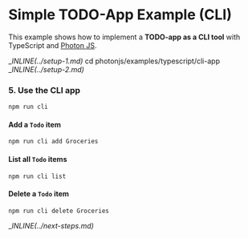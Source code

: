 # Simple TODO-App Example (CLI)

This example shows how to implement a **TODO-app as a CLI tool** with TypeScript and [Photon JS](https://photonjs.prisma.io/).

__INLINE(../_setup-1.md)__
cd photonjs/examples/typescript/cli-app
__INLINE(../_setup-2.md)__

### 5. Use the CLI app

```
npm run cli
```

#### Add a `Todo` item

```
npm run cli add Groceries
```

#### List all `Todo` items

```
npm run cli list
```

#### Delete a `Todo` item

```
npm run cli delete Groceries
```

__INLINE(../_next-steps.md)__